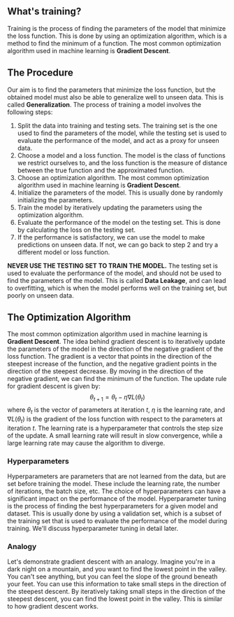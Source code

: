 ## What's training?
Training is the process of finding the parameters of the model that minimize the loss function. This is done by using an optimization algorithm, which is a method to find the minimum of a function. The most common optimization algorithm used in machine learning is **Gradient Descent**.

## The Procedure
Our aim is to find the parameters that minimize the loss function, but the obtained model must also be able to generalize well to unseen data. This is called **Generalization**. The process of training a model involves the following steps:
1. Split the data into training and testing sets. The training set is the one used to find the parameters of the model, while the testing set is used to evaluate the performance of the model, and act as a proxy for unseen data.
2. Choose a model and a loss function. The model is the class of functions we restrict ourselves to, and the loss function is the measure of distance between the true function and the approximated function.
3. Choose an optimization algorithm. The most common optimization algorithm used in machine learning is **Gradient Descent**.
4. Initialize the parameters of the model. This is usually done by randomly initializing the parameters.
5. Train the model by iteratively updating the parameters using the optimization algorithm.
6. Evaluate the performance of the model on the testing set. This is done by calculating the loss on the testing set.
7. If the performance is satisfactory, we can use the model to make predictions on unseen data. If not, we can go back to step 2 and try a different model or loss function.

**NEVER USE THE TESTING SET TO TRAIN THE MODEL.** The testing set is used to evaluate the performance of the model, and should not be used to find the parameters of the model. This is called **Data Leakage**, and can lead to overfitting, which is when the model performs well on the training set, but poorly on unseen data.

## The Optimization Algorithm
The most common optimization algorithm used in machine learning is **Gradient Descent**. The idea behind gradient descent is to iteratively update the parameters of the model in the direction of the negative gradient of the loss function. The gradient is a vector that points in the direction of the steepest increase of the function, and the negative gradient points in the direction of the steepest decrease. By moving in the direction of the negative gradient, we can find the minimum of the function.
The update rule for gradient descent is given by:
$$
\theta_{t+1} = \theta_t - \eta \nabla L(\theta_t)
$$
where $\theta_t$ is the vector of parameters at iteration $t$, $\eta$ is the learning rate, and $\nabla L(\theta_t)$ is the gradient of the loss function with respect to the parameters at iteration $t$. The learning rate is a hyperparameter that controls the step size of the update. A small learning rate will result in slow convergence, while a large learning rate may cause the algorithm to diverge.

### Hyperparameters
Hyperparameters are parameters that are not learned from the data, but are set before training the model. These include the learning rate, the number of iterations, the batch size, etc. The choice of hyperparameters can have a significant impact on the performance of the model. Hyperparameter tuning is the process of finding the best hyperparameters for a given model and dataset. This is usually done by using a validation set, which is a subset of the training set that is used to evaluate the performance of the model during training. We'll discuss hyperparameter tuning in detail later.

### Analogy
Let's demonstrate gradient descent with an analogy. Imagine you're in a dark night on a mountain, and you want to find the lowest point in the valley. You can't see anything, but you can feel the slope of the ground beneath your feet. You can use this information to take small steps in the direction of the steepest descent. By iteratively taking small steps in the direction of the steepest descent, you can find the lowest point in the valley. This is similar to how gradient descent works.
